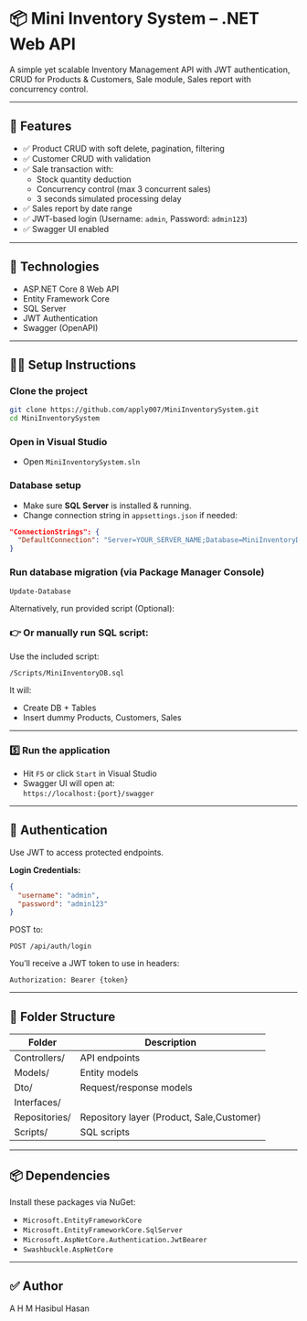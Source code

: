 # 📦 Mini Inventory System – .NET Web API

A simple yet scalable Inventory Management API with JWT authentication, CRUD for Products & Customers, Sale module, Sales report with concurrency control.

---

## 🚀 Features

- ✅ Product CRUD with soft delete, pagination, filtering  
- ✅ Customer CRUD with validation  
- ✅ Sale transaction with:
  - Stock quantity deduction
  - Concurrency control (max 3 concurrent sales)
  - 3 seconds simulated processing delay
- ✅ Sales report by date range
- ✅ JWT-based login (Username: `admin`, Password: `admin123`)
- ✅ Swagger UI enabled

---

## 🔧 Technologies

- ASP.NET Core 8 Web API  
- Entity Framework Core  
- SQL Server  
- JWT Authentication  
- Swagger (OpenAPI)

---

## 🧑‍💻 Setup Instructions

###  Clone the project

```bash
git clone https://github.com/apply007/MiniInventorySystem.git
cd MiniInventorySystem
```

###  Open in Visual Studio

- Open `MiniInventorySystem.sln`

###  Database setup

- Make sure **SQL Server** is installed & running.
- Change connection string in `appsettings.json` if needed:

```json
"ConnectionStrings": {
  "DefaultConnection": "Server=YOUR_SERVER_NAME;Database=MiniInventoryDB;Trusted_Connection=True;TrustServerCertificate=True"
}
```

###  Run database migration (via Package Manager Console)

```bash
Update-Database
```

Alternatively, run provided script (Optional):

### 👉 Or manually run SQL script:

Use the included script:
```
/Scripts/MiniInventoryDB.sql
```

It will:
- Create DB + Tables
- Insert dummy Products, Customers, Sales

---

### 5️⃣ Run the application

- Hit `F5` or click `Start` in Visual Studio  
- Swagger UI will open at:  
  `https://localhost:{port}/swagger`

---

## 🔐 Authentication

Use JWT to access protected endpoints.

**Login Credentials:**

```json
{
  "username": "admin",
  "password": "admin123"
}
```

POST to:

```
POST /api/auth/login
```

You’ll receive a JWT token to use in headers:

```
Authorization: Bearer {token}
```

---

## 📂 Folder Structure

| Folder            | Description                      |
|-------------------|----------------------------------|
| Controllers/      | API endpoints                    |
| Models/           | Entity models                    |
| Dto/              | Request/response models          |
| Interfaces/       | 
| Repositories/     | Repository layer (Product, Sale,Customer) |     
| Scripts/          | SQL scripts                      |

---

## 📦 Dependencies

Install these packages via NuGet:

- `Microsoft.EntityFrameworkCore`
- `Microsoft.EntityFrameworkCore.SqlServer`
- `Microsoft.AspNetCore.Authentication.JwtBearer`
- `Swashbuckle.AspNetCore`


---


## ✅ Author

A H M Hasibul Hasan